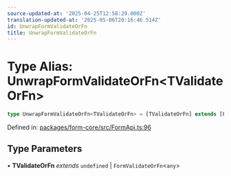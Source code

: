 ```yaml
---
source-updated-at: '2025-04-25T12:58:29.000Z'
translation-updated-at: '2025-05-06T20:16:46.514Z'
id: UnwrapFormValidateOrFn
title: UnwrapFormValidateOrFn
---
```


<!-- DO NOT EDIT: this page is autogenerated from the type comments -->

# Type Alias: UnwrapFormValidateOrFn\<TValidateOrFn\>

```ts
type UnwrapFormValidateOrFn<TValidateOrFn> = [TValidateOrFn] extends [FormValidateFn<any>] ? ReturnType<TValidateOrFn> : [TValidateOrFn] extends [StandardSchemaV1<any, any>] ? Record<string, StandardSchemaV1Issue[]> : undefined;
```

Defined in: [packages/form-core/src/FormApi.ts:96](https://github.com/TanStack/form/blob/main/packages/form-core/src/FormApi.ts#L96)

## Type Parameters

• **TValidateOrFn** *extends* `undefined` \| `FormValidateOrFn`\<`any`\>
